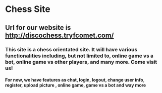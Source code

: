 # Chess Site 

## Url for our website is http://discochess.tryfcomet.com/

### This site is a chess orientated site. It will have various functionalities including, but not limited to, **online game vs a bot**, **online game vs other players**, and **many more**. Come visit us!

#### For now, we have features as chat, login, logout, change user info, register, upload picture , online game, game vs a bot and way more
